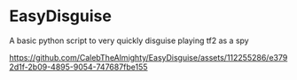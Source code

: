 # EasyDisguise
A basic python script to very quickly disguise playing tf2 as a spy




https://github.com/CalebTheAlmighty/EasyDisguise/assets/112255286/e3792d1f-2b09-4895-9054-747687fbe155

